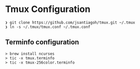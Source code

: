 Tmux Configuration
==================

```
❯ git clone https://github.com/jsantiagoh/tmux.git ~/.tmux
❯ ln -s ~/.tmux/tmux.conf ~/.tmux.conf 
```


## Terminfo configuration

```
> brew install ncurses
> tic -x tmux.terminfo
> tic -x tmux-256color.terminfo
```

